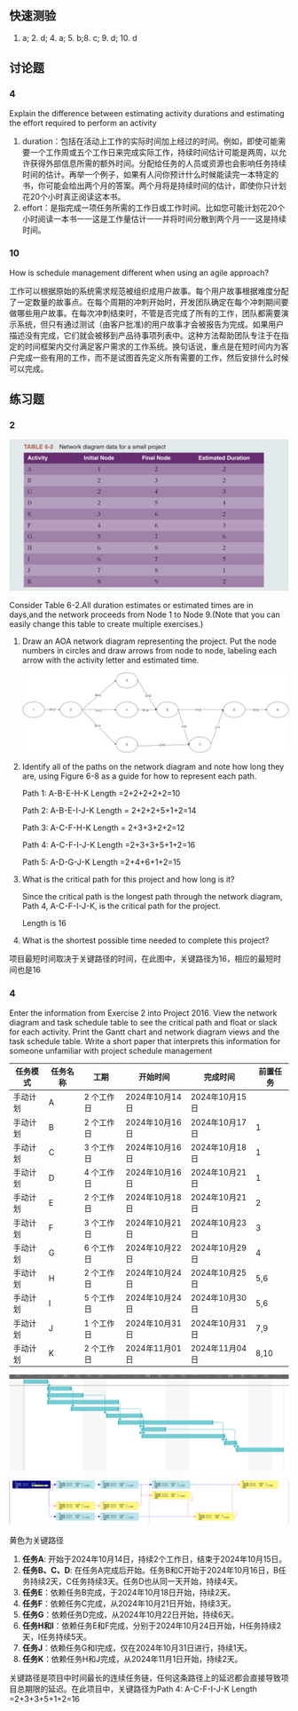 

## 快速测验

1. a; 2. d;  4. a; 5. b;8. c; 9. d; 10. d  

## 讨论题

### 4

Explain the difference between estimating activity durations and estimating the effort required to perform an activity

1. duration：包括在活动上工作的实际时间加上经过的时间。例如，即使可能需要一个工作周或五个工作日来完成实际工作，持续时间估计可能是两周，以允许获得外部信息所需的额外时间。分配给任务的人员或资源也会影响任务持续时间的估计。再举一个例子，如果有人问你预计什么时候能读完一本特定的书，你可能会给出两个月的答案。两个月将是持续时间的估计，即使你只计划花20个小时真正阅读这本书。
2. effort：是指完成一项任务所需的工作日或工作时间。比如您可能计划花20个小时阅读一本书一一这是工作量估计一一并将时间分散到两个月一一这是持续时间。

### 10

How is schedule management different when using an agile approach?  

工作可以根据原始的系统需求规范被组织成用户故事。每个用户故事根据难度分配了一定数量的故事点。在每个周期的冲刺开始时，开发团队确定在每个冲刺期间要做哪些用户故事。在每次冲刺结束时，不管是否完成了所有的工作，团队都需要演示系统，但只有通过测试（由客户批准)的用户故事才会被报告为完成。如果用户描述没有完成，它们就会被移到产品待事项列表中。这种方法帮助团队专注于在指定的时间框架内交付满足客户需求的工作系统。换句话说，重点是在短时间内为客户完成一些有用的工作，而不是试图首先定义所有需要的工作，然后安排什么时候可以完成。

## 练习题

### 2

![image-20241013175403741](./assets/image-20241013175403741.png)

Consider Table 6-2.All duration estimates or estimated times are in days,and the network proceeds from Node 1 to Node 9.(Note that you can easily change this table to create multiple exercises.)

1. Draw an AOA network diagram representing the project. Put the node numbers in circles and draw arrows from node to node, labeling each arrow with the activity letter and estimated time.

   ![AOA.drawio](./assets/AOA.drawio.png)

2. Identify all of the paths on the network diagram and note how long they are, using Figure 6-8 as a guide for how to represent each path.

   Path 1: A-B-E-H-K  Length =2+2+2+2+2=10

   Path 2: A-B-E-I-J-K Length =  2+2+2+5+1+2=14

   Path 3: A-C-F-H-K Length =  2+3+3+2+2=12

   Path 4: A-C-F-I-J-K Length =2+3+3+5+1+2=16

   Path 5: A-D-G-J-K Length =2+4+6+1+2=15

3. What is the critical path for this project and how long is it?

   Since the critical path is the longest path through the network diagram, Path 4, A-C-F-I-J-K, is the critical path for the project.

   Length is 16

4. What is the shortest possible time needed to complete this project?

​	项目最短时间取决于关键路径的时间，在此图中，关键路径为16，相应的最短时间也是16

### 4

Enter the information from Exercise 2 into Project 2016. View the network diagram and task schedule table to see the critical path and float or slack for each activity. Print the Gantt chart and network diagram views and the task schedule table. Write a short paper that interprets this information for someone unfamiliar with project schedule management

| 任务模式 | 任务名称 | 工期       | 开始时间       | 完成时间       | 前置任务 |
| -------- | -------- | ---------- | -------------- | -------------- | -------- |
| 手动计划 | A        | 2 个工作日 | 2024年10月14日 | 2024年10月15日 |          |
| 手动计划 | B        | 2 个工作日 | 2024年10月16日 | 2024年10月17日 | 1        |
| 手动计划 | C        | 3 个工作日 | 2024年10月16日 | 2024年10月18日 | 1        |
| 手动计划 | D        | 4 个工作日 | 2024年10月16日 | 2024年10月21日 | 1        |
| 手动计划 | E        | 2 个工作日 | 2024年10月18日 | 2024年10月21日 | 2        |
| 手动计划 | F        | 3 个工作日 | 2024年10月21日 | 2024年10月23日 | 3        |
| 手动计划 | G        | 6 个工作日 | 2024年10月22日 | 2024年10月29日 | 4        |
| 手动计划 | H        | 2 个工作日 | 2024年10月24日 | 2024年10月25日 | 5,6      |
| 手动计划 | I        | 5 个工作日 | 2024年10月24日 | 2024年10月30日 | 5,6      |
| 手动计划 | J        | 1 个工作日 | 2024年10月31日 | 2024年10月31日 | 7,9      |
| 手动计划 | K        | 2 个工作日 | 2024年11月01日 | 2024年11月04日 | 8,10     |

![image-20241014113805099](./assets/image-20241014113805099.png)

![image-20241014113510212](./assets/image-20241014113510212.png)

黄色为关键路径

1. **任务A**: 开始于2024年10月14日，持续2个工作日，结束于2024年10月15日。
2. **任务B、C、D**: 在任务A完成后开始。任务B和C开始于2024年10月16日，B任务持续2天，C任务持续3天。任务D也从同一天开始，持续4天。
3. **任务E**：依赖任务B完成，于2024年10月18日开始，持续2天。
4. **任务F**：依赖任务C完成，从2024年10月21日开始，持续3天。
5. **任务G**：依赖任务D完成，从2024年10月22日开始，持续6天。
6. **任务H和I**：依赖任务E和F完成，分别于2024年10月24日开始，H任务持续2天，I任务持续5天。
7. **任务J**：依赖任务G和I完成，仅在2024年10月31日进行，持续1天。
8. **任务K**：依赖任务H和J完成，从2024年11月1日开始，持续2天。

关键路径是项目中时间最长的连续任务链，任何这条路径上的延迟都会直接导致项目总期限的延迟。在此项目中，关键路径为Path 4: A-C-F-I-J-K Length =2+3+3+5+1+2=16

